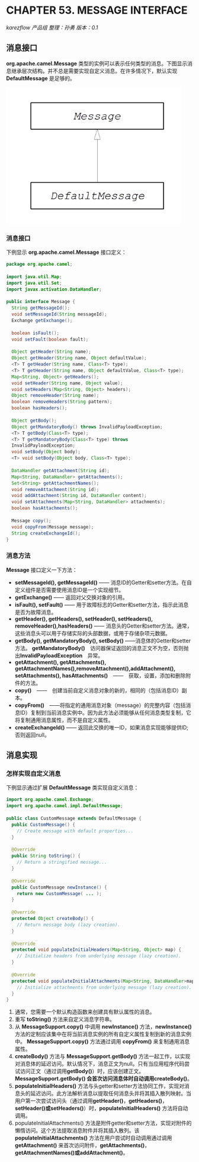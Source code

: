 # CHAPTER 53. MESSAGE INTERFACE
*karezflow 产品组
整理：孙勇
版本：0.1*

## 消息接口
**org.apache.camel.Message** 类型的实例可以表示任何类型的消息。下图显示消息继承层次结构。并不总是需要实现自定义消息。在许多情况下，默认实现 **DefaultMessage** 是足够的。

![](./images/MessageInheritanceHierarchy.png)

### 消息接口
下例显示 **org.apache.camel.Message** 接口定义：

```java
package org.apache.camel;

import java.util.Map;
import java.util.Set;
import javax.activation.DataHandler;

public interface Message {
  String getMessageId();
  void setMessageId(String messageId);
  Exchange getExchange();
  
  boolean isFault();
  void setFault(boolean fault);

  Object getHeader(String name);
  Object getHeader(String name, Object defaultValue);
  <T> T getHeader(String name, Class<T> type);
  <T> T getHeader(String name, Object defaultValue, Class<T> type);
  Map<String, Object> getHeaders();
  void setHeader(String name, Object value);
  void setHeaders(Map<String, Object> headers);
  Object removeHeader(String name);
  boolean removeHeaders(String pattern);
  boolean hasHeaders();

  Object getBody();
  Object getMandatoryBody() throws InvalidPayloadException;
  <T> T getBody(Class<T> type);
  <T> T getMandatoryBody(Class<T> type) throws
  InvalidPayloadException;
  void setBody(Object body);
  <T> void setBody(Object body, Class<T> type);
  
  DataHandler getAttachment(String id);
  Map<String, DataHandler> getAttachments();
  Set<String> getAttachmentNames();
  void removeAttachment(String id);
  void addAttachment(String id, DataHandler content);
  void setAttachments(Map<String, DataHandler> attachments);
  boolean hasAttachments();

  Message copy();
  void copyFrom(Message message);
  String createExchangeId();
}
```
### 消息方法
**Message** 接口定义一下方法：
- **setMessageId(), getMessageId()** —— 消息ID的Getter和setter方法。在自定义组件是否需要使用消息ID是一个实现细节。
- **getExchange()** ——  返回对父交换对象的引用。
- **isFault(), setFault()** —— 用于故障标志的Getter和setter方法，指示此消息是否为故障消息。
- **getHeader(), getHeaders(), setHeader(), setHeaders(), removeHeader(),hasHeaders()** —— 消息头的Getter和setter方法。通常，这些消息头可以用于存储实际的头部数据，或用于存储杂项元数据。
- **getBody(), getMandatoryBody(), setBody()** ——消息体的Getter和setter方法。 **getMandatoryBody()**　访问器保证返回的消息正文不为空，否则抛出**InvalidPayloadException**　异常。
- **getAttachment(), getAttachments(), getAttachmentNames(),removeAttachment(),addAttachment(), setAttachments(), hasAttachments()**　——　获取，设置，添加和删除附件的方法。
- **copy()**　——　创建当前自定义消息对象的新的，相同的（包括消息ID）副本。
- **copyFrom()**　——将指定的通用消息对象（message）的完整内容（包括消息ID）复制到当前消息实例中。因为此方法必须能够从任何消息类型复制，它将复制通用消息属性，而不是自定义属性。
- **createExchangeId()** —— 返回此交换的唯一ID，如果消息实现能够提供ID;否则返回null。

## 消息实现
### 怎样实现自定义消息
下例显示通过扩展 **DefaultMessage** 类实现自定义消息：

```java
import org.apache.camel.Exchange;
import org.apache.camel.impl.DefaultMessage;

public class CustomMessage extends DefaultMessage {
  public CustomMessage() {
    // Create message with default properties...
  }

  @Override
  public String toString() {
    // Return a stringified message...
  }

  @Override
  public CustomMessage newInstance() {
    return new CustomMessage( ... );
  }

  @Override
  protected Object createBody() {
    // Return message body (lazy creation).
  }

  @Override
  protected void populateInitialHeaders(Map<String, Object> map) {
    // Initialize headers from underlying message (lazy creation).
  }

  @Override
  protected void populateInitialAttachments(Map<String, DataHandler>map) {
    // Initialize attachments from underlying message (lazy creation).
  }
}
```

1. 通常，您需要一个默认构造函数来创建具有默认属性的消息。
2. 重写 **toString()** 方法来自定义消息字符串。
3. 从 **MessageSupport.copy()** 中调用 **newInstance()** 方法，**newInstance()** 方法的定制应该集中在将当前消息实例的所有自定义属性复制到新的消息实例中。 **MessageSupport.copy()** 方法通过调用 **copyFrom()** 来复制通用消息属性。
4. **createBody()** 方法与 **MessageSupport.getBody()** 方法一起工作，以实现对消息体的延迟访问。默认情况下，消息正文为null。只有当应用程序代码尝试访问正文（通过调用**getBody()**）时，应该创建正文。 **MessageSupport.getBody() **会首次访问消息体时自动调用**createBody()**。
5. **populateInitialHeaders()** 方法与头getter和setter方法协同工作，实现对消息头的延迟访问。此方法解析消息以提取任何消息头并将其插入散列映射。当用户第一次尝试访问头（通过调用**getHeader()**，**getHeaders()**，**setHeader()**或**setHeaders()**）时，**populateInitialHeaders()** 方法将自动调用。
6. populateInitialAttachments() 方法是附件getter和setter方法，实现对附件的懒惰访问。这个方法提取消息附件并将其插入散列。该**populateInitialAttachments()** 方法在用户尝试时自动调用通过调用 **getAttachment()** 来首次访问附件，**getAttachments()**，**getAttachmentNames()**或**addAttachment()**。